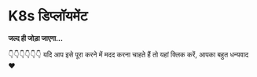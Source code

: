# K8s डिप्लॉयमेंट

**जल्द ही जोड़ा जाएगा...**

👇👇👇👇👇👇 यदि आप इसे पूरा करने में मदद करना चाहते हैं तो यहां क्लिक करें, आपका बहुत धन्यवाद ❤️ 